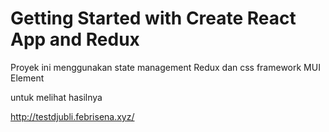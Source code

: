 # Getting Started with Create React App and Redux

Proyek ini menggunakan state management Redux dan css framework MUI Element

untuk melihat hasilnya

http://testdjubli.febrisena.xyz/
